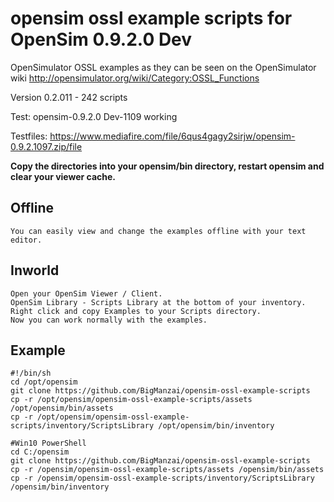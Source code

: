 # opensim ossl example scripts for OpenSim 0.9.2.0 Dev

OpenSimulator OSSL examples as they can be seen on the OpenSimulator wiki http://opensimulator.org/wiki/Category:OSSL_Functions

Version 0.2.011 - 242 scripts

Test: opensim-0.9.2.0 Dev-1109 working

Testfiles:  https://www.mediafire.com/file/6qus4gagy2sirjw/opensim-0.9.2.1097.zip/file

**Copy the directories into your opensim/bin directory, restart opensim and clear your viewer cache.**

## Offline
    You can easily view and change the examples offline with your text editor.

## Inworld
    Open your OpenSim Viewer / Client.
    OpenSim Library - Scripts Library at the bottom of your inventory.
    Right click and copy Examples to your Scripts directory.
    Now you can work normally with the examples.


## Example
    #!/bin/sh
    cd /opt/opensim
    git clone https://github.com/BigManzai/opensim-ossl-example-scripts
    cp -r /opt/opensim/opensim-ossl-example-scripts/assets /opt/opensim/bin/assets
    cp -r /opt/opensim/opensim-ossl-example-scripts/inventory/ScriptsLibrary /opt/opensim/bin/inventory

    #Win10 PowerShell
    cd C:/opensim
    git clone https://github.com/BigManzai/opensim-ossl-example-scripts
    cp -r /opensim/opensim-ossl-example-scripts/assets /opensim/bin/assets
    cp -r /opensim/opensim-ossl-example-scripts/inventory/ScriptsLibrary /opensim/bin/inventory
